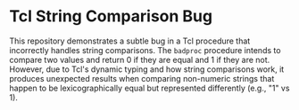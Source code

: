 # Tcl String Comparison Bug

This repository demonstrates a subtle bug in a Tcl procedure that incorrectly handles string comparisons. The `badproc` procedure intends to compare two values and return 0 if they are equal and 1 if they are not. However, due to Tcl's dynamic typing and how string comparisons work, it produces unexpected results when comparing non-numeric strings that happen to be lexicographically equal but represented differently (e.g., "1" vs 1).